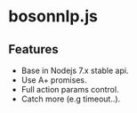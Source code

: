 # bosonnlp.js

## Features
 - Base in Nodejs 7.x stable api.
 - Use A+ promises.
 - Full action params control.
 - Catch more (e.g timeout..).
